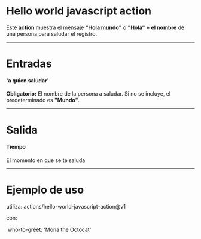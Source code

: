 # Hello world javascript action

Este **action** muestra el mensaje **"Hola mundo"** o **"Hola" + el nombre** de una persona para saludar el registro.

---

# Entradas

#### 'a quien saludar'

**Obligatorio:** El nombre de la persona a saludar. Si no se incluye, el predeterminado es **"Mundo"**.

---

# Salida

#### Tiempo

El momento en que se te saluda

---

# Ejemplo de uso

utiliza: actions/hello-world-javascript-action@v1

con:

​	who-to-greet: 'Mona the Octocat'